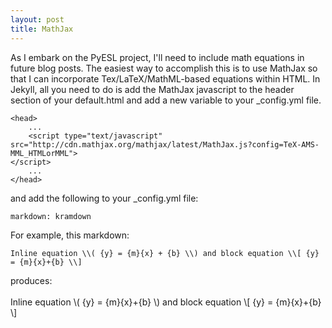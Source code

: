 ```yaml
---
layout: post
title: MathJax
---
```


As I embark on the PyESL project, I'll need to include math equations in future blog posts. The easiest way to accomplish this is to use MathJax so that I can incorporate Tex/LaTeX/MathML-based equations within HTML. In Jekyll, all you need to do is add the MathJax javascript to the header section of your default.html and add a new variable to your _config.yml file.

    <head>
        ...
        <script type="text/javascript" src="http://cdn.mathjax.org/mathjax/latest/MathJax.js?config=TeX-AMS-MML_HTMLorMML">
    </script>
        ...
    </head>

and add the following to your _config.yml file:

    markdown: kramdown

For example, this markdown:

    Inline equation \\( {y} = {m}{x} + {b} \\) and block equation \\[ {y} = {m}{x}+{b} \\] 


produces:
<br><br>
Inline equation \\( {y} = {m}{x}+{b} \\) and block equation \\[ {y} = {m}{x}+{b} \\] 
